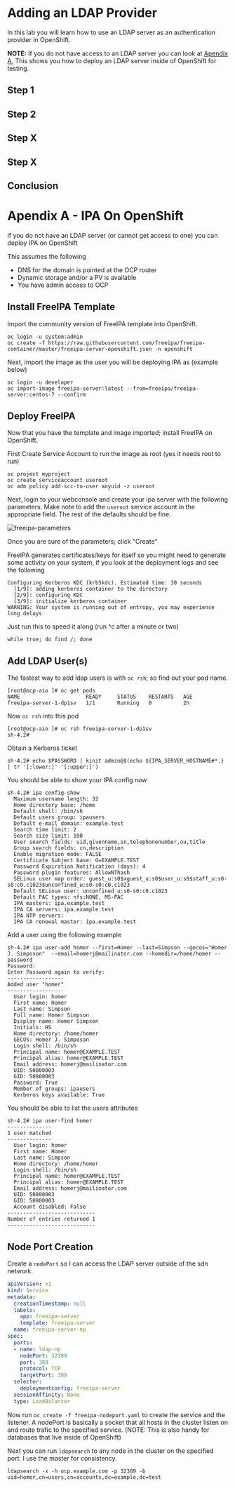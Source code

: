 # Adding an LDAP Provider

In this lab you will learn how to use an LDAP server as an authentication provider in OpenShift.

**NOTE:** If you do not have access to an LDAP server you can look at [Apendix A.](#apendix-a---ipa-on-openshift) This shows you how to deploy an LDAP server inside of OpenShift for testing.

## Step 1

## Step 2

## Step X

## Step X

## Conclusion

# Apendix A - IPA On OpenShift

If you do not have an LDAP server (or cannot get access to one) you can deploy IPA on OpenShift

This assumes the following

* DNS for the domain is pointed at the OCP router
* Dynamic storage and/or a PV is available
* You have admin access to OCP

## Install FreeIPA  Template

Import the community version of FreeIPA template into OpenShift.

```
oc login -u system:admin
oc create -f https://raw.githubusercontent.com/freeipa/freeipa-container/master/freeipa-server-openshift.json -n openshift
```

Next, import the image as the user you will be deploying IPA as (example below)

```
oc login -u developer
oc import-image freeipa-server:latest --from=freeipa/freeipa-server:centos-7 --confirm
```

## Deploy FreeIPA

Now that you have the template and image imported; install FreeIPA on OpenShift.

First Create Service Account to run the image as root (yes it needs root to run)

```
oc project myproject
oc create serviceaccount useroot 
oc adm policy add-scc-to-user anyuid -z useroot
```

Next, login to your webconsole and create your ipa server with the following parameters. Make note to add the `useroot` service account in the appropriate field. The rest of the defaults should be fine.

![freeipa-parameters](images/freeipa-parameters.png)

Once you are sure of the parameters; click "Create"

FreeIPA generates certificates/keys for itself so you might need to generate some activity on your system, if you look at the deployment logs and see the following

```
Configuring Kerberos KDC (krb5kdc). Estimated time: 30 seconds
  [1/9]: adding kerberos container to the directory
  [2/9]: configuring KDC
  [3/9]: initialize kerberos container
WARNING: Your system is running out of entropy, you may experience long delays
```

Just run this to speed it along (run ^c after a minute or two)
```
while true; do find /; done 
```

## Add LDAP User(s)

The fastest way to add ldap users is with `oc rsh`; so find out your pod name.

```
[root@ocp-aio ]# oc get pods
NAME                     READY     STATUS    RESTARTS   AGE
freeipa-server-1-dp1sv   1/1       Running   0          2h
```

Now `oc rsh` into this pod

```
[root@ocp-aio ]# oc rsh freeipa-server-1-dp1sv
sh-4.2#
```

Obtain a Kerberos ticket

```
sh-4.2# echo $PASSWORD | kinit admin@$(echo ${IPA_SERVER_HOSTNAME#*.} | tr '[:lower:]' '[:upper:]')
```

You should be able to show your IPA config now

```
sh-4.2# ipa config-show
  Maximum username length: 32
  Home directory base: /home
  Default shell: /bin/sh
  Default users group: ipausers
  Default e-mail domain: example.test
  Search time limit: 2
  Search size limit: 100
  User search fields: uid,givenname,sn,telephonenumber,ou,title
  Group search fields: cn,description
  Enable migration mode: FALSE
  Certificate Subject base: O=EXAMPLE.TEST
  Password Expiration Notification (days): 4
  Password plugin features: AllowNThash
  SELinux user map order: guest_u:s0$xguest_u:s0$user_u:s0$staff_u:s0-s0:c0.c1023$unconfined_u:s0-s0:c0.c1023
  Default SELinux user: unconfined_u:s0-s0:c0.c1023
  Default PAC types: nfs:NONE, MS-PAC
  IPA masters: ipa.example.test
  IPA CA servers: ipa.example.test
  IPA NTP servers: 
  IPA CA renewal master: ipa.example.test
```


Add a user using the following example

```
sh-4.2# ipa user-add homer --first=Homer --last=Simpson --gecos="Homer J. Simposon"  --email=homerj@mailinator.com --homedir=/home/homer --password
Password: 
Enter Password again to verify: 
------------------
Added user "homer"
------------------
  User login: homer
  First name: Homer
  Last name: Simpson
  Full name: Homer Simpson
  Display name: Homer Simpson
  Initials: HS
  Home directory: /home/homer
  GECOS: Homer J. Simposon
  Login shell: /bin/sh
  Principal name: homer@EXAMPLE.TEST
  Principal alias: homer@EXAMPLE.TEST
  Email address: homerj@mailinator.com
  UID: 50800003
  GID: 50800003
  Password: True
  Member of groups: ipausers
  Kerberos keys available: True
```

You should be able to list the users attributes

```
sh-4.2# ipa user-find homer
--------------
1 user matched
--------------
  User login: homer
  First name: Homer
  Last name: Simpson
  Home directory: /home/homer
  Login shell: /bin/sh
  Principal name: homer@EXAMPLE.TEST
  Principal alias: homer@EXAMPLE.TEST
  Email address: homerj@mailinator.com
  UID: 50800003
  GID: 50800003
  Account disabled: False
----------------------------
Number of entries returned 1
----------------------------

```

## Node Port Creation

Create a `nodePort` so I can access the LDAP server outside of the sdn network.

```yaml
apiVersion: v1
kind: Service
metadata:
  creationTimestamp: null
  labels:
    app: freeipa-server
    template: freeipa-server
  name: freeipa-server-np
spec:
  ports:
  - name: ldap-np
    nodePort: 32389
    port: 389
    protocol: TCP
    targetPort: 389
  selector:
    deploymentconfig: freeipa-server
  sessionAffinity: None
  type: LoadBalancer
```

Now run `oc create -f freeipa-nodeport.yaml` to create the service and the listener. A nodePort is basically a socket that all hosts in the cluster listen on and route trafic to the specified service. (NOTE: This is also handy for databases that live inside of OpenShift)

Next you can run `ldapsearch` to any node in the cluster on the specified port. I use the master for consistency.

```
ldapsearch -x -h ocp.example.com -p 32389 -b uid=homer,cn=users,cn=accounts,dc=example,dc=test
```
